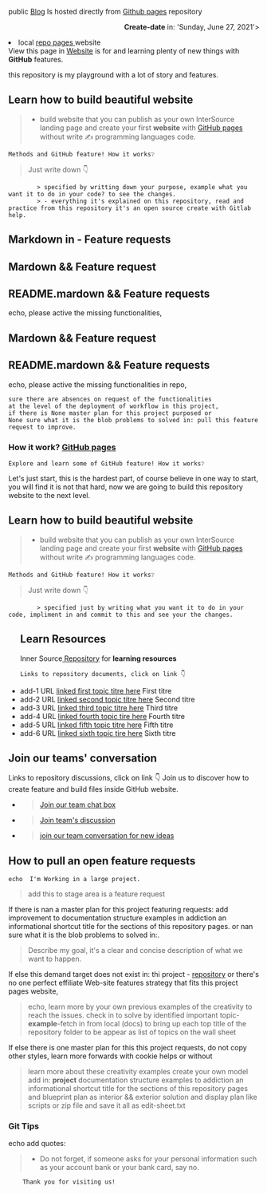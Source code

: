 
<h align="center">public <a href="https://dji-7.github.io/repo.github.io/">Blog</a> Is hosted directly from <a href="https://pages.github.com">Github pages</a> repository</p>


 
 <form class="dji-7-repo-list" "id="repo">
                                         
  <div class="content" aling="top-center">
                                         
   <p align="right"><b>Create-date</b> in: 'Sunday, June 27, 2021'>                                      
   <li> local <a href="/https://github.com/dji-7/"> repo pages </a> website </li>
   View this page in <a href="https://dji-7.github.io/repo.github.io/">Website</a> is for and learning plenty of new things with <b>GitHub</b> features.
   <p> this repository is my playground with a lot of story and features.</p>
  
 <div/> 
</form>                                                                                                                               

## Learn how to build beautiful website 
> - build website that you can publish as your own InterSource landing page
and create your first <b>website</b> with <a href="https://pages.github.com">GitHub pages</a> without write ✍ programming languages code.

    Methods and GitHub feature! How it works❔    
   > Just write down 👇
   >
            > specified by writting down your purpose, example what you want it to do in your code? to see the changes.
            > - everything it's explained on this repository, read and practice from this repository it's an open source create with Gitlab help.                                                              



## Markdown in - Feature requests
## Mardown && Feature request
## README.mardown && Feature requests


<p>echo, please active the missing functionalities,</p>

## Mardown && Feature request
## README.mardown && Feature requests

<p>echo, please active the missing functionalities in repo,</p>

    sure there are absences on request of the functionalities
    at the level of the deployment of workflow in this project,
    if there is None master plan for this project purposed or 
    None sure what it is the blob problems to solved in: pull this feature request to improve. 

<h3> How it work? <a href="https://pages.github.com">GitHub pages</a></h3>
  
    Explore and learn some of GitHub feature! How it works❔
    
Let's just start, this is the hardest part, of course believe in one way to start, you will find it is not that hard,
now we are going to build this repository website to the next level.

</div>

## Learn how to build beautiful website 
> - build website that you can publish as your own InterSource landing page
and create your first <b>website</b> with <a href="https://pages.github.com">GitHub pages</a> without write ✍ programming languages code.

    Methods and GitHub feature! How it works❔    
   > Just write down 👇
   >
            > specified just by writing what you want it to do in your code, impliment in and commit to this and see your the changes. 

      
<div class="innersource">
 <ul id="https://github.com/djibal/innersource">
   <h2>Learn Resources </h2> 
 Inner Source<a href="/https://github.com/djibal/innersource/"> Repository</a> for <b>learning resources</b>
  
    Links to repository documents, click on link 👇
 <p>
   <li>add-1 URL <a href="/#/">linked first topic titre here</a> First titre</li>
    <li>add-2 URL <a href="/#/">linked second topic titre here</a> Second titre</li>
    <li>add-3 URL <a href="/#/">linked third topic titre here</a> Third titre</li>
    <li>add-4 URL <a href="/#/">linked fourth topic tire here</a> Fourth titre</li>
    <li>add-5 URL <a href="/#/">linked fifth topic titre here</a> Fifth titre</li>
   <li>add-6 URL <a href="/#/">linked sixth topic tire here</a> Sixth titre</li>
 </p> 
</ul>
</div>

## Join our teams' conversation 
   Links to repository discussions, click on link 👇 Join us to discover how to create feature and build files inside GitHub website.
- > [Join our team chat box](https://github.com/orgs/dji-7/teams/team-chat-box/)
- > [Join team's discussion](https://github.com/orgs/dji-7/teams/team-discussion/)
- > [join our team conversation for new ideas](https://github.com/orgs/dji-7/teams/team-conversations/)

## How to pull an open feature requests

    echo  I'm Working in a large project.
> add this to stage area is a feature request
      
If there is nan a master plan for this project featuring requests:
add improvement to documentation structure examples in addiction an informational shortcut title for the sections of this repository pages.
or nan sure what it is the blob problems to solved in:.

>  Describe my goal, it's a clear and concise description of what we want to happen.
    
If else this demand target does not exist in: thi project - [repository](https://github.com/dji-7/dji7.github.io/) or
there's no one perfect effiliate Web-site features strategy that fits this project pages website,

    
 >  echo, learn more by your own previous examples of the creativity to reach the issues.
 > check in to solve by identified important topic-**example**-fetch in from local (docs) to bring up each top title of the repository folder to be appear as list of topics on the wall sheet

If else there is one master plan for this this project requests, do not copy other styles, learn more forwards with cookie helps or without

>  learn more about these creativity examples create your own model add in:
**project** documentation structure examples to addiction an informational shortcut title for the sections of this repository pages
and blueprint plan as interior && exterior solution and display plan like scripts or zip file and save it all as edit-sheet.txt


### Git Tips 
echo add quotes:

   > - Do not forget, if someone asks for your personal information
       such as your account bank or your bank card, say no.
       
        Thank you for visiting us!
       

